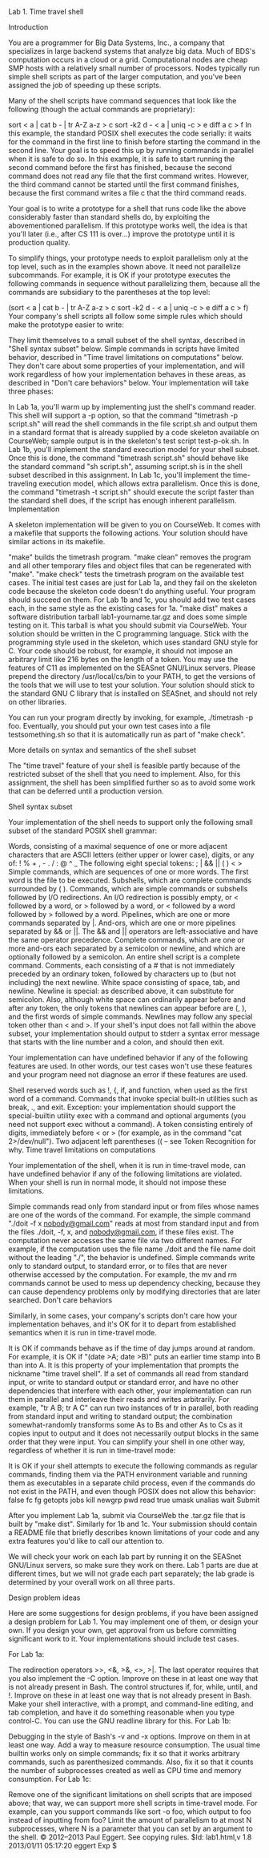 Lab 1. Time travel shell

Introduction

You are a programmer for Big Data Systems, Inc., a company that specializes in large backend systems that analyze big data. Much of BDS's computation occurs in a cloud or a grid. Computational nodes are cheap SMP hosts with a relatively small number of processors. Nodes typically run simple shell scripts as part of the larger computation, and you've been assigned the job of speeding up these scripts.

Many of the shell scripts have command sequences that look like the following (though the actual commands are proprietary):

  sort < a | cat b - | tr A-Z a-z > c
  sort -k2 d - < a | uniq -c > e
  diff a c > f
In this example, the standard POSIX shell executes the code serially: it waits for the command in the first line to finish before starting the command in the second line. Your goal is to speed this up by running commands in parallel when it is safe to do so. In this example, it is safe to start running the second command before the first has finished, because the second command does not read any file that the first command writes. However, the third command cannot be started until the first command finishes, because the first command writes a file c that the third command reads.

Your goal is to write a prototype for a shell that runs code like the above considerably faster than standard shells do, by exploiting the abovementioned parallelism. If this prototype works well, the idea is that you'll later (i.e., after CS 111 is over...) improve the prototype until it is production quality.

To simplify things, your prototype needs to exploit parallelism only at the top level, such as in the examples shown above. It need not parallelize subcommands. For example, it is OK if your prototype executes the following commands in sequence without parallelizing them, because all the commands are subsidiary to the parentheses at the top level:

  (sort < a | cat b - | tr A-Z a-z > c
   sort -k2 d - < a | uniq -c > e
   diff a c > f)
Your company's shell scripts all follow some simple rules which should make the prototype easier to write:

They limit themselves to a small subset of the shell syntax, described in "Shell syntax subset" below.
Simple commands in scripts have limited behavior, described in "Time travel limitations on computations" below.
They don't care about some properties of your implementation, and will work regardless of how your implementation behaves in these areas, as described in "Don't care behaviors" below.
Your implementation will take three phases:

In Lab 1a, you'll warm up by implementing just the shell's command reader. This shell will support a -p option, so that the command "timetrash -p script.sh" will read the shell commands in the file script.sh and output them in a standard format that is already supplied by a code skeleton available on CourseWeb; sample output is in the skeleton's test script test-p-ok.sh.
In Lab 1b, you'll implement the standard execution model for your shell subset. Once this is done, the command "timetrash script.sh" should behave like the standard command "sh script.sh", assuming script.sh is in the shell subset described in this assignment.
In Lab 1c, you'll implement the time-traveling execution model, which allows extra parallelism. Once this is done, the command "timetrash -t script.sh" should execute the script faster than the standard shell does, if the script has enough inherent parallelism.
Implementation

A skeleton implementation will be given to you on CourseWeb. It comes with a makefile that supports the following actions. Your solution should have similar actions in its makefile.

"make" builds the timetrash program.
"make clean" removes the program and all other temporary files and object files that can be regenerated with "make".
"make check" tests the timetrash program on the available test cases. The initial test cases are just for Lab 1a, and they fail on the skeleton code because the skeleton code doesn't do anything useful. Your program should succeed on them. For Lab 1b and 1c, you should add two test cases each, in the same style as the existing cases for 1a.
"make dist" makes a software distribution tarball lab1-yourname.tar.gz and does some simple testing on it. This tarball is what you should submit via CourseWeb.
Your solution should be written in the C programming language. Stick with the programming style used in the skeleton, which uses standard GNU style for C. Your code should be robust, for example, it should not impose an arbitrary limit like 216 bytes on the length of a token. You may use the features of C11 as implemented on the SEASnet GNU/Linux servers. Please prepend the directory /usr/local/cs/bin to your PATH, to get the versions of the tools that we will use to test your solution. Your solution should stick to the standard GNU C library that is installed on SEASnet, and should not rely on other libraries.

You can run your program directly by invoking, for example, ./timetrash -p foo. Eventually, you should put your own test cases into a file testsomething.sh so that it is automatically run as part of "make check".

More details on syntax and semantics of the shell subset

The "time travel" feature of your shell is feasible partly because of the restricted subset of the shell that you need to implement. Also, for this assignment, the shell has been simplified further so as to avoid some work that can be deferred until a production version.

Shell syntax subset

Your implementation of the shell needs to support only the following small subset of the standard POSIX shell grammar:

Words, consisting of a maximal sequence of one or more adjacent characters that are ASCII letters (either upper or lower case), digits, or any of: ! % + , - . / : @ ^ _
The following eight special tokens: ; | && || ( ) < >
Simple commands, which are sequences of one or more words. The first word is the file to be executed.
Subshells, which are complete commands surrounded by ( ).
Commands, which are simple commands or subshells followed by I/O redirections. An I/O redirection is possibly empty, or < followed by a word, or > followed by a word, or < followed by a word followed by > followed by a word.
Pipelines, which are one or more commands separated by |.
And-ors, which are one or more pipelines separated by && or ||. The && and || operators are left-associative and have the same operator precedence.
Complete commands, which are one or more and-ors each separated by a semicolon or newline, and which are optionally followed by a semicolon. An entire shell script is a complete command.
Comments, each consisting of a # that is not immediately preceded by an ordinary token, followed by characters up to (but not including) the next newline.
White space consisting of space, tab, and newline. Newline is special: as described above, it can substitute for semicolon. Also, although white space can ordinarily appear before and after any token, the only tokens that newlines can appear before are (, ), and the first words of simple commands. Newlines may follow any special token other than < and >.
If your shell's input does not fall within the above subset, your implementation should output to stderr a syntax error message that starts with the line number and a colon, and should then exit.

Your implementation can have undefined behavior if any of the following features are used. In other words, our test cases won't use these features and your program need not diagnose an error if these features are used.

Shell reserved words such as !, {, if, and function, when used as the first word of a command.
Commands that invoke special built-in utilities such as break, ., and exit. Exception: your implementation should support the special-builtin utility exec with a command and optional arguments (you need not support exec without a command).
A token consisting entirely of digits, immediately before < or > (for example, as in the command "cat 2>/dev/null").
Two adjacent left parentheses (( – see Token Recognition for why.
Time travel limitations on computations

Your implementation of the shell, when it is run in time-travel mode, can have undefined behavior if any of the following limitations are violated. When your shell is run in normal mode, it should not impose these limitations.

Simple commands read only from standard input or from files whose names are one of the words of the command. For example, the simple command "./doit -f x nobody@gmail.com" reads at most from standard input and from the files ./doit, -f, x, and nobody@gmail.com, if these files exist.
The computation never accesses the same file via two different names. For example, if the computation uses the file name ./doit and the file name doit without the leading "./", the behavior is undefined.
Simple commands write only to standard output, to standard error, or to files that are never otherwise accessed by the computation. For example, the mv and rm commands cannot be used to mess up dependency checking, because they can cause dependency problems only by modifying directories that are later searched.
Don't care behaviors

Similarly, in some cases, your company's scripts don't care how your implementation behaves, and it's OK for it to depart from established semantics when it is run in time-travel mode.

It is OK if commands behave as if the time of day jumps around at random. For example, it is OK if "(date >A; date >B)" puts an earlier time stamp into B than into A. It is this property of your implementation that prompts the nickname "time travel shell".
If a set of commands all read from standard input, or write to standard output or standard error, and have no other dependencies that interfere with each other, your implementation can run them in parallel and interleave their reads and writes arbitrarily. For example, "tr A B; tr A C" can run two instances of tr in parallel, both reading from standard input and writing to standard output; the combination somewhat-randomly transforms some As to Bs and other As to Cs as it copies input to output and it does not necessarily output blocks in the same order that they were input.
You can simplify your shell in one other way, regardless of whether it is run in time-travel mode:

It is OK if your shell attempts to execute the following commands as regular commands, finding them via the PATH environment variable and running them as executables in a separate child process, even if the commands do not exist in the PATH, and even though POSIX does not allow this behavior: false fc fg getopts jobs kill newgrp pwd read true umask unalias wait
Submit

After you implement Lab 1a, submit via CourseWeb the .tar.gz file that is built by "make dist". Similarly for 1b and 1c. Your submission should contain a README file that briefly describes known limitations of your code and any extra features you'd like to call our attention to.

We will check your work on each lab part by running it on the SEASnet GNU/Linux servers, so make sure they work on there. Lab 1 parts are due at different times, but we will not grade each part separately; the lab grade is determined by your overall work on all three parts.

Design problem ideas

Here are some suggestions for design problems, if you have been assigned a design problem for Lab 1. You may implement one of them, or design your own. If you design your own, get approval from us before committing significant work to it. Your implementations should include test cases.

For Lab 1a:

The redirection operators >>, <&, >&, <>, >|. The last operator requires that you also implement the -C option. Improve on these in at least one way that is not already present in Bash.
The control structures if, for, while, until, and !. Improve on these in at least one way that is not already present in Bash.
Make your shell interactive, with a prompt, and command-line editing, and tab completion, and have it do something reasonable when you type control-C. You can use the GNU readline library for this.
For Lab 1b:

Debugging in the style of Bash's -v and -x options. Improve on them in at least one way.
Add a way to measure resource consumption. The usual time builtin works only on simple commands; fix it so that it works arbitrary commands, such as parenthesized commands. Also, fix it so that it counts the number of subprocesses created as well as CPU time and memory consumption.
For Lab 1c:

Remove one of the significant limitations on shell scripts that are imposed above; that way, we can support more shell scripts in time-travel mode. For example, can you support commands like sort -o foo, which output to foo instead of inputting from foo?
Limit the amount of parallelism to at most N subprocesses, where N is a parameter that you can set by an argument to the shell.
© 2012–2013 Paul Eggert. See copying rules.
$Id: lab1.html,v 1.8 2013/01/11 05:17:20 eggert Exp $
